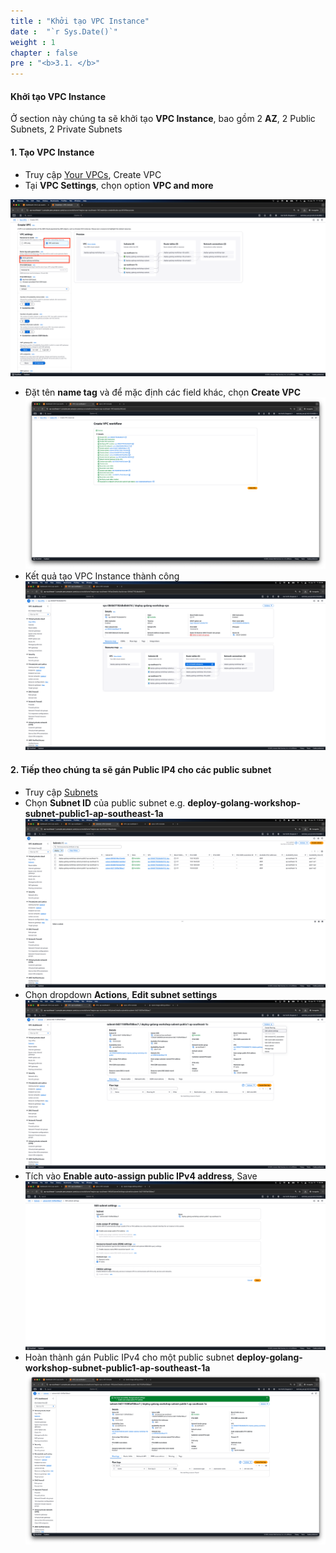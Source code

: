 ```yaml
---
title : "Khởi tạo VPC Instance"
date :  "`r Sys.Date()`"
weight : 1
chapter : false
pre : "<b>3.1. </b>"
---
```


#### Khởi tạo VPC Instance
Ở section này chúng ta sẽ khởi tạo **VPC Instance**, bao gồm 2 **AZ**, 2 Public Subnets, 2 Private Subnets

#### 1. Tạo VPC Instance 
- Truy cập [Your VPCs](https://ap-southeast-1.console.aws.amazon.com/vpcconsole/home?region=ap-southeast-1#vpcs:), Create VPC
- Tại **VPC Settings**, chọn option **VPC and more**


![create-vpc](/images/3-create-vpc-instance/3.1-create-vpc/create-vpc.png)
- Đặt tên **name tag** và để mặc định các field khác, chọn **Create VPC**
![create-vpc-done](/images/3-create-vpc-instance/3.1-create-vpc/create-vpc-done.png)
- Kết quả tạo VPC Instance thành công
![review-result](/images/3-create-vpc-instance/3.1-create-vpc/review-result.png)

#### 2. Tiếp theo chúng ta sẽ gán Public IP4 cho các public subnet
- Truy cập [Subnets](https://ap-southeast-1.console.aws.amazon.com/vpcconsole/home?region=ap-southeast-1#subnets:)
- Chọn **Subnet ID** của public subnet e.g. **deploy-golang-workshop-subnet-public1-ap-southeast-1a**
![subnets](/images/3-create-vpc-instance/3.1-create-vpc/subnets.png)
- Chọn dropdown **Actions**, **Edit subnet settings**
![edit-subnet](/images/3-create-vpc-instance/3.1-create-vpc/edit-subnet.png)
- Tích vào **Enable auto-assign public IPv4 address**, Save
![enable-ipv4](/images/3-create-vpc-instance/3.1-create-vpc/enable-ipv4.png)
- Hoàn thành gán Public IPv4 cho một public subnet **deploy-golang-workshop-subnet-public1-ap-southeast-1a**
![complete](/images/3-create-vpc-instance/3.1-create-vpc/complete.png)
